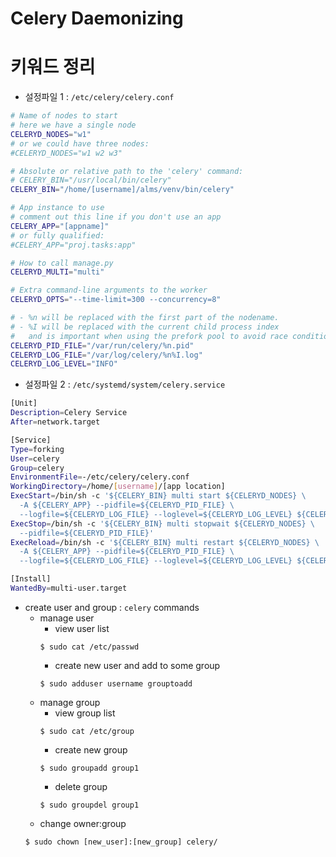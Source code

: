 # Celery Daemonizing

# 키워드 정리
* 설정파일 1 : `/etc/celery/celery.conf`

```bash
# Name of nodes to start
# here we have a single node
CELERYD_NODES="w1"
# or we could have three nodes:
#CELERYD_NODES="w1 w2 w3"

# Absolute or relative path to the 'celery' command:
# CELERY_BIN="/usr/local/bin/celery"
CELERY_BIN="/home/[username]/alms/venv/bin/celery"

# App instance to use
# comment out this line if you don't use an app
CELERY_APP="[appname]"
# or fully qualified:
#CELERY_APP="proj.tasks:app"

# How to call manage.py
CELERYD_MULTI="multi"

# Extra command-line arguments to the worker
CELERYD_OPTS="--time-limit=300 --concurrency=8"

# - %n will be replaced with the first part of the nodename.
# - %I will be replaced with the current child process index
#   and is important when using the prefork pool to avoid race conditions.
CELERYD_PID_FILE="/var/run/celery/%n.pid"
CELERYD_LOG_FILE="/var/log/celery/%n%I.log"
CELERYD_LOG_LEVEL="INFO"
```

*  설정파일 2 : `/etc/systemd/system/celery.service`

```bash
[Unit]
Description=Celery Service
After=network.target

[Service]
Type=forking
User=celery
Group=celery
EnvironmentFile=-/etc/celery/celery.conf
WorkingDirectory=/home/[username]/[app location]
ExecStart=/bin/sh -c '${CELERY_BIN} multi start ${CELERYD_NODES} \
  -A ${CELERY_APP} --pidfile=${CELERYD_PID_FILE} \
  --logfile=${CELERYD_LOG_FILE} --loglevel=${CELERYD_LOG_LEVEL} ${CELERYD_OPTS}'
ExecStop=/bin/sh -c '${CELERY_BIN} multi stopwait ${CELERYD_NODES} \
  --pidfile=${CELERYD_PID_FILE}'
ExecReload=/bin/sh -c '${CELERY_BIN} multi restart ${CELERYD_NODES} \
  -A ${CELERY_APP} --pidfile=${CELERYD_PID_FILE} \
  --logfile=${CELERYD_LOG_FILE} --loglevel=${CELERYD_LOG_LEVEL} ${CELERYD_OPTS}'

[Install]
WantedBy=multi-user.target
```

* create user and group : `celery`
commands
  * manage user
    * view user list 
    ```
    $ sudo cat /etc/passwd
    ```
    * create new user and add to some group 
    ```
    $ sudo adduser username grouptoadd
    ```
  * manage group
    * view group list 
    ```
    $ sudo cat /etc/group
    ```
    * create new group
    ```
    $ sudo groupadd group1
    ```
    * delete group
    ```
    $ sudo groupdel group1
    ```
  * change owner:group
  ```
  $ sudo chown [new_user]:[new_group] celery/
  ```